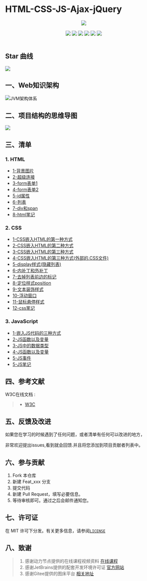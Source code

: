 # HTML-CSS-JS-Ajax-jQuery
<center>
<img src="https://gitee.com/YunboCheng/imageBad/raw/master/image/template.png" >
</center>
<br>
<div align="center">
    <img src="https://img.shields.io/badge/HTML-知识体系-pink">
    <img src="https://img.shields.io/badge/CSS-页面渲染-pink">
    <img src="https://img.shields.io/badge/JavaScript-动态页面-pink">
    <img src="https://img.shields.io/badge/Ajax-局部刷新-pink">
    <img src="https://img.shields.io/badge/jQuery-简化开发-pink">

  <img src="https://visitor-badge.glitch.me/badge?page_id=YunboCheng4379.HTML-CSS-JS-Ajax-jQuery" >
<br>
<br>
</div>

## Star 曲线

![](https://starchart.cc/YunboCheng4379/HTML-CSS-JS-Ajax-jQuery.svg)

## 一、Web知识架构

![JVM架构体系](https://gitee.com/YunboCheng/imageBad/raw/master/image/20210705174607.png)

## 二、项目结构的思维导图

![](https://gitee.com/YunboCheng/imageBad/raw/master/image/20210709191018.png)

## 三、清单

### 1. HTML

-	[1-背景图片](https://github.com/YunboCheng4379/HTML-CSS-JS-Ajax-jQuery/tree/main/src/html/%E8%83%8C%E6%99%AF%E5%9B%BE%E7%89%87)
-	[2-超级连接](https://github.com/YunboCheng4379/HTML-CSS-JS-Ajax-jQuery/tree/main/src/html/%E8%B6%85%E7%BA%A7%E8%BF%9E%E6%8E%A5href)
-	[3-form表单1](https://github.com/YunboCheng4379/HTML-CSS-JS-Ajax-jQuery/tree/main/src/html/form%E8%A1%A8%E5%8D%951)
-	[4-form表单2](https://github.com/YunboCheng4379/HTML-CSS-JS-Ajax-jQuery/tree/main/src/html/form%E8%A1%A8%E5%8D%952)
-	[5-id属性](https://github.com/YunboCheng4379/HTML-CSS-JS-Ajax-jQuery/tree/main/src/html/id%E5%B1%9E%E6%80%A7)
-	[6-列表](https://github.com/YunboCheng4379/HTML-CSS-JS-Ajax-jQuery/tree/main/src/html/%E5%88%97%E8%A1%A8)
-	[7-div和span](https://github.com/YunboCheng4379/HTML-CSS-JS-Ajax-jQuery/tree/main/src/html/divAndspan)
-	[8-html笔记](https://github.com/YunboCheng4379/HTML-CSS-JS-Ajax-jQuery/blob/main/src/html/html%E7%AC%94%E8%AE%B0.md)

### 2. CSS

-	[1-CSS嵌入HTML的第一种方式](https://github.com/YunboCheng4379/HTML-CSS-JS-Ajax-jQuery/blob/main/src/css/CSS%E5%B5%8C%E5%85%A5HTML%E7%9A%84%E4%B8%89%E7%A7%8D%E6%96%B9%E5%BC%8F/HTML%E4%B8%AD%E5%B5%8C%E5%85%A5CSS%E6%A0%B7%E5%BC%8F%E7%9A%84%E7%AC%AC%E4%B8%80%E7%A7%8D%E6%96%B9%E5%BC%8F.html)
-	[2-CSS嵌入HTML的第二种方式](https://github.com/YunboCheng4379/HTML-CSS-JS-Ajax-jQuery/blob/main/src/css/CSS%E5%B5%8C%E5%85%A5HTML%E7%9A%84%E4%B8%89%E7%A7%8D%E6%96%B9%E5%BC%8F/HTML%E4%B8%AD%E5%B5%8C%E5%85%A5CSS%E6%A0%B7%E5%BC%8F%E7%9A%84%E7%AC%AC%E4%BA%8C%E7%A7%8D%E6%96%B9%E5%BC%8F.html)
-	[3-CSS嵌入HTML的第三种方式](https://github.com/YunboCheng4379/HTML-CSS-JS-Ajax-jQuery/blob/main/src/css/CSS%E5%B5%8C%E5%85%A5HTML%E7%9A%84%E4%B8%89%E7%A7%8D%E6%96%B9%E5%BC%8F/HTML%E4%B8%AD%E5%B5%8C%E5%85%A5CSS%E6%A0%B7%E5%BC%8F%E7%9A%84%E7%AC%AC%E4%B8%89%E7%A7%8D%E6%96%B9%E5%BC%8F.html)
-	[4-CSS嵌入HTML的第三种方式(外部的.CSS文件)](https://github.com/YunboCheng4379/HTML-CSS-JS-Ajax-jQuery/blob/main/src/css/CSS%E5%B5%8C%E5%85%A5HTML%E7%9A%84%E4%B8%89%E7%A7%8D%E6%96%B9%E5%BC%8F/%E7%AC%AC%E4%B8%89%E7%A7%8D%E5%B5%8C%E5%A5%97%E6%96%B9%E5%BC%8F%E7%9A%84%E5%A4%96%E9%83%A8%E6%A0%B7%E5%BC%8FmyCSS.css)
-	[5-display样式(隐藏列表)](https://github.com/YunboCheng4379/HTML-CSS-JS-Ajax-jQuery/blob/main/src/css/%E5%B8%B8%E8%A7%81%E7%9A%84CSS%E6%A0%B7%E5%BC%8F/display%E6%A0%B7%E5%BC%8F(%E9%9A%90%E8%97%8F%E5%88%97%E8%A1%A8).html)
-	[6-内补丁和外补丁](https://github.com/YunboCheng4379/HTML-CSS-JS-Ajax-jQuery/blob/main/src/css/%E5%B8%B8%E8%A7%81%E7%9A%84CSS%E6%A0%B7%E5%BC%8F/%E5%86%85%E8%A1%A5%E4%B8%81%E5%92%8C%E5%A4%96%E8%A1%A5%E4%B8%81.html)
-	[7-去掉列表前边的标记](https://github.com/YunboCheng4379/HTML-CSS-JS-Ajax-jQuery/blob/main/src/css/%E5%B8%B8%E8%A7%81%E7%9A%84CSS%E6%A0%B7%E5%BC%8F/%E5%8E%BB%E6%8E%89%E5%88%97%E8%A1%A8%E5%89%8D%E8%BE%B9%E7%9A%84%E6%A0%87%E8%AE%B0.html)
-	[8-定位样式position](https://github.com/YunboCheng4379/HTML-CSS-JS-Ajax-jQuery/blob/main/src/css/%E5%B8%B8%E8%A7%81%E7%9A%84CSS%E6%A0%B7%E5%BC%8F/%E5%AE%9A%E4%BD%8D%E6%A0%B7%E5%BC%8Fposition.html)
-	[9-文本装饰样式](https://github.com/YunboCheng4379/HTML-CSS-JS-Ajax-jQuery/blob/main/src/css/%E5%B8%B8%E8%A7%81%E7%9A%84CSS%E6%A0%B7%E5%BC%8F/%E6%96%87%E6%9C%AC%E8%A3%85%E9%A5%B0%E6%A0%B7%E5%BC%8F.html)
-	[10-浮动窗口](https://github.com/YunboCheng4379/HTML-CSS-JS-Ajax-jQuery/blob/main/src/css/%E5%B8%B8%E8%A7%81%E7%9A%84CSS%E6%A0%B7%E5%BC%8F/%E6%B5%AE%E5%8A%A8%E7%AA%97%E5%8F%A3.html)
-	[11-鼠标悬停样式](https://github.com/YunboCheng4379/HTML-CSS-JS-Ajax-jQuery/blob/main/src/css/%E5%B8%B8%E8%A7%81%E7%9A%84CSS%E6%A0%B7%E5%BC%8F/%E9%BC%A0%E6%A0%87%E6%82%AC%E5%81%9C%E6%A0%B7%E5%BC%8F.html)
-	[12-css笔记](https://github.com/YunboCheng4379/HTML-CSS-JS-Ajax-jQuery/blob/main/src/css/css%E7%AC%94%E8%AE%B0.md)

### 3. JavaScript

-	[1-嵌入JS代码的三种方式](https://github.com/YunboCheng4379/HTML-CSS-JS-Ajax-jQuery/tree/main/src/JavaScript/%E5%B5%8C%E5%85%A5JS%E4%BB%A3%E7%A0%81%E7%9A%84%E4%B8%89%E7%A7%8D%E6%96%B9%E5%BC%8F)
-	[2-JS函数以及变量](https://github.com/YunboCheng4379/HTML-CSS-JS-Ajax-jQuery/tree/main/src/JavaScript/JS%E5%87%BD%E6%95%B0%E4%BB%A5%E5%8F%8A%E5%8F%98%E9%87%8F)
-	[3-JS中的数据类型](https://github.com/YunboCheng4379/HTML-CSS-JS-Ajax-jQuery/tree/main/src/JavaScript/%E6%95%B0%E6%8D%AE%E7%B1%BB%E5%9E%8B)
-	[4-JS函数以及变量](https://github.com/YunboCheng4379/HTML-CSS-JS-Ajax-jQuery/tree/main/src/JavaScript/JS%E5%87%BD%E6%95%B0%E4%BB%A5%E5%8F%8A%E5%8F%98%E9%87%8F)
-	[5-JS事件](https://github.com/YunboCheng4379/HTML-CSS-JS-Ajax-jQuery/tree/main/src/JavaScript/JS%E4%BA%8B%E4%BB%B6)
-	[5-JS笔记](https://github.com/YunboCheng4379/HTML-CSS-JS-Ajax-jQuery/blob/main/src/JavaScript/js%E4%BB%8B%E7%BB%8D.md)


## 四、参考文献

W3C在线文档 :
> - [W3C](https://www.w3school.com.cn/vbscript/index.asp)

## 五、反馈及改进

如果您在学习的时候遇到了任何问题，或者清单有任何可以改进的地方，

非常欢迎提出issues,看到就会回馈.并且将您添加到项目贡献者列表中。

## 六、参与贡献

1. Fork 本仓库
2. 新建 Feat_xxx 分支
3. 提交代码
4. 新建 Pull Request，填写必要信息。
5. 等待审核即可。通过之后会邮件通知您。

## 七、许可证

在 MIT 许可下分发。有关更多信息，请参阅[`LICENSE`](https://github.com/YunboCheng4379/HTML-CSS-JS-Ajax-jQuery/blob/main/LICENSE)

## 八、致谢

>  1. 感谢动力节点提供的在线课程视频资料 [在线课程](https://www.bilibili.com/video/BV1gK411P7RQ)
>  2. 感谢JetBrains提供的配套开发环境许可证 [官方网站](https://www.jetbrains.com/)
>  3. 感谢Gitee提供的图床平台 [相关地址](https://gitee.com/YunboCheng/imageBad)


